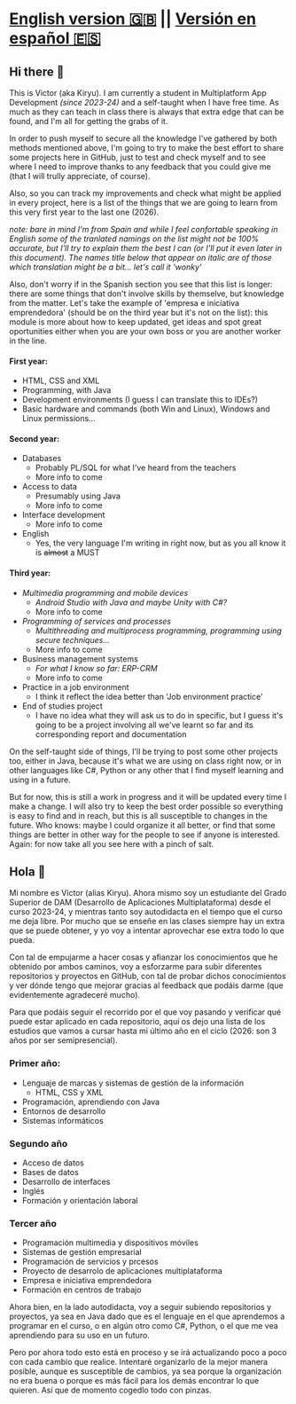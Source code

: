 # [English version 🇬🇧](https://github.com/kiryu-victor#hi-there-) || [Versión en español 🇪🇸](https://github.com/kiryu-victor#hola-)

## Hi there 👋
This is Victor (aka Kiryu).
I am currently a student in Multiplatform App Development *(since 2023-24)* and a self-taught when I have free time. As much as they can teach in class there is always that extra edge that can be found, and I'm all for getting the grabs of it.

In order to push myself to secure all the knowledge I've gathered by both methods mentioned above, I'm going to try to make the best effort to share some projects here in GitHub, just to test and check myself and to see where I need to improve thanks to any feedback that you could give me (that I will trully appreciate, of course).

Also, so you can track my improvements and check what might be applied in every project, here is a list of the things that we are going to learn from this very first year to the last one (2026).

*note: bare in mind I'm from Spain and while I feel confortable speaking in English some of the tranlated namings on the list might not be 100% accurate, but I'll try to explain them the best I can (or I'll put it even later in this document). The names title below that appear on italic are of those which translation might be a bit... let's call it 'wonky'*

Also, don't worry if in the Spanish section you see that this list is longer: there are some things that don't involve skills by themselve, but knowledge from the matter. Let's take the example of 'empresa e iniciativa emprendedora' (should be on the third year but it's not on the list): this module is more about how to keep updated, get ideas and spot great oportunities either when you are your own boss or you are another worker in the line.

#### First year:
- HTML, CSS and XML
- Programming, with Java
- Development environments (I guess I can translate this to IDEs?)
- Basic hardware and commands (both Win and Linux), Windows and Linux permissions...

#### Second year:
- Databases
  - Probably PL/SQL for what I've heard from the teachers
  - More info to come
- Access to data
  - Presumably using Java
  - More info to come
- Interface development
  - More info to come
- English
  - Yes, the very language I'm writing in right now, but as you all know it is ~~almost~~ a MUST

#### Third year:
- *Multimedia programming and mobile devices*
  - *Android Studio with Java and maybe Unity with C#?*
  - More info to come
- *Programming of services and processes*
  - *Multithreading and multiprocess programming, programming using secure techniques...*
  - More info to come
- Business management systems
  - *For what I know so far: ERP-CRM*
  - More info to come
- Practice in a job environment
  - I think it reflect the idea better than 'Job environment practice'
- End of studies project
  - I have no idea what they will ask us to do in specific, but I guess it's going to be a project involving all we've learnt so far and its corresponding report and documentation
 
On the self-taught side of things, I'll be trying to post some other projects too, either in Java, because it's what we are using on class right now, or in other languages like C#, Python or any other that I find myself learning and using in a future.

But for now, this is still a work in progress and it will be updated every time I make a change. I will also try to keep the best order possible so everything is easy to find and in reach, but this is all susceptible to changes in the future. Who knows: maybe I could organize it all better, or find that some things are better in other way for the people to see if anyone is interested. Again: for now take all you see here with a pinch of salt.


## Hola 👋
Mi nombre es Victor (alias Kiryu). Ahora mismo soy un estudiante del Grado Superior de DAM (Desarrollo de Aplicaciones Multiplataforma) desde el curso 2023-24, y mientras tanto soy autodidacta en el tiempo que el curso me deja libre. Por mucho que se enseñe en las clases siempre hay un extra que se puede obtener, y yo voy a intentar aprovechar ese extra todo lo que pueda.

Con tal de empujarme a hacer cosas y afianzar los conocimientos que he obtenido por ambos caminos, voy a esforzarme para subir diferentes repositorios y proyectos en GitHub, con tal de probar dichos conocimientos y ver dónde tengo que mejorar gracias al feedback que podáis darme (que evidentemente agradeceré mucho).

Para que podáis seguir el recorrido por el que voy pasando y verificar qué puede estar aplicado en cada repositorio, aquí os dejo una lista de los estudios que vamos a cursar hasta mi último año en el ciclo (2026: son 3 años por ser semipresencial).

### Primer año:
- Lenguaje de marcas y sistemas de gestión de la información
  - HTML, CSS y XML
- Programación, aprendiendo con Java
- Entornos de desarrollo
- Sistemas informáticos

### Segundo año
- Acceso de datos
- Bases de datos
- Desarrollo de interfaces
- Inglés
- Formación y orientación laboral

### Tercer año
- Programación multimedia y dispositivos móviles
- Sistemas de gestión empresarial
- Programación de servicios y prcesos
- Proyecto de desarrolo de aplicaciones multiplataforma
- Empresa e iniciativa emprendedora
- Formación en centros de trabajo

Ahora bien, en la lado autodidacta, voy a seguir subiendo repositorios y proyectos, ya sea en Java dado que es el lenguaje en el que aprendemos a programar en el curso, o en algún otro como C#, Python, o el que me vea aprendiendo para su uso en un futuro.

Pero por ahora todo esto está en proceso y se irá actualizando poco a poco con cada cambio que realice. Intentaré organizarlo de la mejor manera posible, aunque es susceptible de cambios, ya sea porque la organización no era buena o porque es más fácil para los demás encontrar lo que quieren. Así que de momento cogedlo todo con pinzas.
